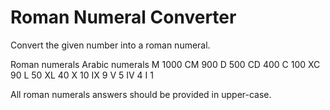 # Roman Numeral Converter

<p> Convert the given number into a roman numeral. </p>

Roman numerals	Arabic numerals
M	1000
CM	900
D	500
CD	400
C	100
XC	90
L	50
XL	40
X	10
IX	9
V	5
IV	4
I	1

<p> All roman numerals answers should be provided in upper-case. </p>